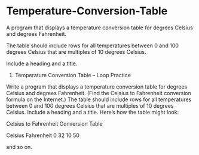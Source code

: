 # Temperature-Conversion-Table
A program that displays a temperature conversion table for degrees Celsius and degrees Fahrenheit. 



The table should include rows for all temperatures between 0 and 100 degrees Celsius that are multiples of 10 degrees Celsius. 

Include a heading and a title.



1.	Temperature Conversion Table – Loop Practice

Write a program that displays a temperature conversion table for degrees Celsius and degrees Fahrenheit. (Find the Celsius to Fahrenheit conversion formula on the Internet.) The table should include rows for all temperatures between 0 and 100 degrees Celsius that are multiples of 10 degrees Celsius. Include a heading and a title. Here’s how the table might look:

Celsius to Fahrenheit
  Conversion Table

Celsius	Fahrenheit
      0		     32
     10			 50

and so on. 
